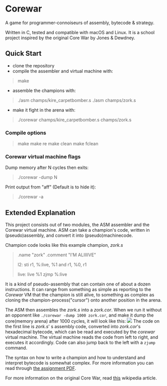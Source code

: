 # Corewar
A game for programmer-connoiseurs of assembly, bytecode & strategy.

Written in C, tested and compatible with macOS and Linux.
It is a school project inspired by the original Core War by Jones & Dewdney.

## Quick Start
- clone the repository
- compile the assembler and virtual machine with:
>make 
- assemble the champions with:
>./asm champs/kire_carpetbomber.s
>./asm champs/zork.s
- make it fight in the arena with:
>./corewar champs/kire_carpetbomber.s champs/zork.s

### Compile options
>make
>make re
>make clean
>make fclean

### Corewar virtual machine flags
Dump memory after N cycles then exits:
>./corewar -dump N

Print output from "aff" (Default is to hide it):
>./corewar -a

## Extended Explanation
This project consists out of two modules, the ASM assembler and the Corewar virtual machine.
ASM can take a champion's code, written in (pseudo)assembly, and convert it into (pseudo)machinecode.

Champion code looks like this example champion, *zork.s*
>.name "zork"
>.comment "I'M ALIIIIVE"
>
>l2:	sti r1, %:live, %1
>		and r1, %0, r1
>
>live:	live %1
>		zjmp %:live

It is a kind of pseudo-assembly that can contain one of about a dozen instructions.
It can range from something as simple as reporting to the *Corewar* VM that the champion is still alive,
to something as complex as cloning the champion-process("cursor") onto another position in the arena.

The ASM then assembles the *zork.s* into a *zork.cor*.
When we run it without an opponent like `./corewar -dump 1000 zork.cor`,
and make it dump the core(memory arena) after 1000 cycles,
it will look like this:
![](https://i.imgur.com/UOJW6ot.png)
The code on the first line is *zork.s*' s assembly code,
converted into *zork.cor*'s hexadecimal bytecode,
which can be read and executed by the *corewar* virtual machine.
The virtual machine reads the code from left to right, and executes it accordingly.
Code can also jump back to the left with a `zjump` command.

The syntax on how to write a champion and how to understand and interpret bytecode is somewhat complex.
For more information you can read through [the assignment PDF](https://docdro.id/9pVK3Wi "the assignment PDF").

For more information on the original Core War,
read [this](https://en.wikipedia.org/wiki/Core_War "this") wikipedia article.